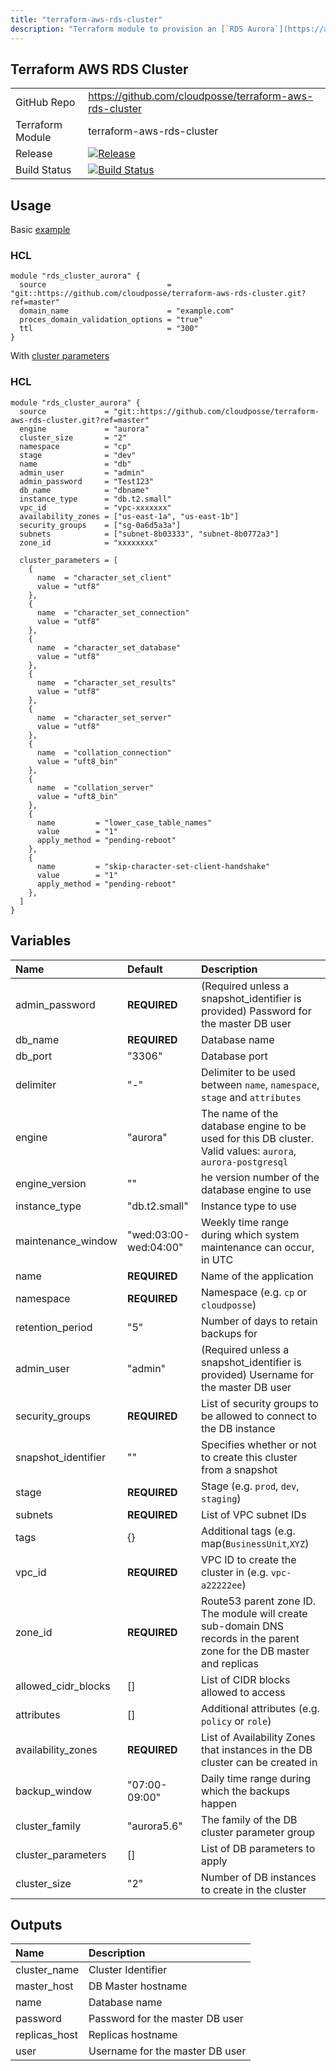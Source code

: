 ```yaml
---
title: "terraform-aws-rds-cluster"
description: "Terraform module to provision an [`RDS Aurora`](https://aws.amazon.com/rds/aurora) cluster for MySQL or Postgres."
---
```

## Terraform AWS RDS Cluster

|                  |                                                                                                                                                                |
|:-----------------|:---------------------------------------------------------------------------------------------------------------------------------------------------------------|
| GitHub Repo      | https://github.com/cloudposse/terraform-aws-rds-cluster                                                                                                        |
| Terraform Module | terraform-aws-rds-cluster                                                                                                                                      |
| Release          | [![Release](https://img.shields.io/github/release/cloudposse/terraform-aws-rds-cluster.svg)](https://github.com/cloudposse/terraform-aws-rds-cluster/releases) |
| Build Status     | [![Build Status](https://travis-ci.org/cloudposse/terraform-aws-rds-cluster.svg?branch=master)](https://travis-ci.org/cloudposse/terraform-aws-rds-cluster)    |

## Usage

Basic [example](https://github.com/cloudposse/terraform-aws-rds-cluster/tree/master/examples/basic)


### HCL
```hcl
module "rds_cluster_aurora" {
  source                           = "git::https://github.com/cloudposse/terraform-aws-rds-cluster.git?ref=master"
  domain_name                      = "example.com"
  proces_domain_validation_options = "true"
  ttl                              = "300"
}
```


With [cluster parameters](https://github.com/cloudposse/terraform-aws-rds-cluster/tree/master/examples/with_cluster_parameters)

### HCL
```hcl
module "rds_cluster_aurora" {
  source             = "git::https://github.com/cloudposse/terraform-aws-rds-cluster.git?ref=master"
  engine             = "aurora"
  cluster_size       = "2"
  namespace          = "cp"
  stage              = "dev"
  name               = "db"
  admin_user         = "admin"
  admin_password     = "Test123"
  db_name            = "dbname"
  instance_type      = "db.t2.small"
  vpc_id             = "vpc-xxxxxxx"
  availability_zones = ["us-east-1a", "us-east-1b"]
  security_groups    = ["sg-0a6d5a3a"]
  subnets            = ["subnet-8b03333", "subnet-8b0772a3"]
  zone_id            = "xxxxxxxx"

  cluster_parameters = [
    {
      name  = "character_set_client"
      value = "utf8"
    },
    {
      name  = "character_set_connection"
      value = "utf8"
    },
    {
      name  = "character_set_database"
      value = "utf8"
    },
    {
      name  = "character_set_results"
      value = "utf8"
    },
    {
      name  = "character_set_server"
      value = "utf8"
    },
    {
      name  = "collation_connection"
      value = "uft8_bin"
    },
    {
      name  = "collation_server"
      value = "uft8_bin"
    },
    {
      name         = "lower_case_table_names"
      value        = "1"
      apply_method = "pending-reboot"
    },
    {
      name         = "skip-character-set-client-handshake"
      value        = "1"
      apply_method = "pending-reboot"
    },
  ]
}
```

## Variables

| Name                | Default               | Description                                                                                                             |
|:--------------------|:----------------------|:------------------------------------------------------------------------------------------------------------------------|
| admin_password      | __REQUIRED__          | (Required unless a snapshot_identifier is provided) Password for the master DB user                                     |
| db_name             | __REQUIRED__          | Database name                                                                                                           |
| db_port             | "3306"                | Database port                                                                                                           |
| delimiter           | "-"                   | Delimiter to be used between `name`, `namespace`, `stage` and `attributes`                                              |
| engine              | "aurora"              | The name of the database engine to be used for this DB cluster. Valid values: `aurora`, `aurora-postgresql`             |
| engine_version      | ""                    | he version number of the database engine to use                                                                         |
| instance_type       | "db.t2.small"         | Instance type to use                                                                                                    |
| maintenance_window  | "wed:03:00-wed:04:00" | Weekly time range during which system maintenance can occur, in UTC                                                     |
| name                | __REQUIRED__          | Name of the application                                                                                                 |
| namespace           | __REQUIRED__          | Namespace (e.g. `cp` or `cloudposse`)                                                                                   |
| retention_period    | "5"                   | Number of days to retain backups for                                                                                    |
| admin_user          | "admin"               | (Required unless a snapshot_identifier is provided) Username for the master DB user                                     |
| security_groups     | __REQUIRED__          | List of security groups to be allowed to connect to the DB instance                                                     |
| snapshot_identifier | ""                    | Specifies whether or not to create this cluster from a snapshot                                                         |
| stage               | __REQUIRED__          | Stage (e.g. `prod`, `dev`, `staging`)                                                                                   |
| subnets             | __REQUIRED__          | List of VPC subnet IDs                                                                                                  |
| tags                | {}                    | Additional tags (e.g. map(`BusinessUnit`,`XYZ`)                                                                         |
| vpc_id              | __REQUIRED__          | VPC ID to create the cluster in (e.g. `vpc-a22222ee`)                                                                   |
| zone_id             | __REQUIRED__          | Route53 parent zone ID. The module will create sub-domain DNS records in the parent zone for the DB master and replicas |
| allowed_cidr_blocks | []                    | List of CIDR blocks allowed to access                                                                                   |
| attributes          | []                    | Additional attributes (e.g. `policy` or `role`)                                                                         |
| availability_zones  | __REQUIRED__          | List of Availability Zones that instances in the DB cluster can be created in                                           |
| backup_window       | "07:00-09:00"         | Daily time range during which the backups happen                                                                        |
| cluster_family      | "aurora5.6"           | The family of the DB cluster parameter group                                                                            |
| cluster_parameters  | []                    | List of DB parameters to apply                                                                                          |
| cluster_size        | "2"                   | Number of DB instances to create in the cluster                                                                         |

## Outputs

| Name          | Description                     |
|:--------------|:--------------------------------|
| cluster_name  | Cluster Identifier              |
| master_host   | DB Master hostname              |
| name          | Database name                   |
| password      | Password for the master DB user |
| replicas_host | Replicas hostname               |
| user          | Username for the master DB user |
